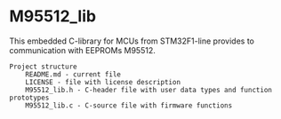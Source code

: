 # M95512_lib

This embedded C-library for MCUs from STM32F1-line provides to communication with EEPROMs M95512.

    Project structure
        README.md - current file
        LICENSE - file with license description
        M95512_lib.h - C-header file with user data types and function prototypes
        M95512_lib.c - C-source file with firmware functions
